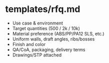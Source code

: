 
# templates/rfq.md
- Use case & environment
- Target quantities (500 / 2k / 10k)
- Material preference (ABS/PP/PA12 SLS, etc.)
- Uniform walls, draft angles, ribs/bosses
- Finish and color
- QA/CoA, packaging, delivery terms
- Drawings/STP attached
